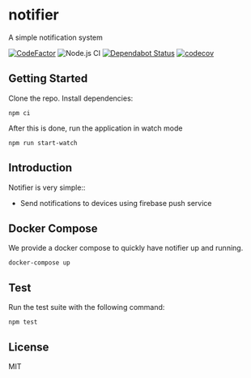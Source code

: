 # notifier
A simple notification system

[![CodeFactor](https://www.codefactor.io/repository/github/3beca/notifier/badge)](https://www.codefactor.io/repository/github/3beca/notifier)
![Node.js CI](https://github.com/3beca/notifier/workflows/Node.js%20CI/badge.svg?branch=master)
[![Dependabot Status](https://api.dependabot.com/badges/status?host=github&repo=3beca/notifier)](https://dependabot.com)
[![codecov](https://codecov.io/gh/3beca/notifier/branch/master/graph/badge.svg)](https://codecov.io/gh/3beca/notifier)

## Getting Started

Clone the repo. Install dependencies:

```
npm ci 
```

After this is done, run the application in watch mode

```
npm run start-watch
```

## Introduction

Notifier is very simple::
* Send notifications to devices using firebase push service

## Docker Compose

We provide a docker compose to quickly have notifier up and running.

```
docker-compose up
```


## Test

Run the test suite with the following command:

```
npm test
```

## License

MIT
